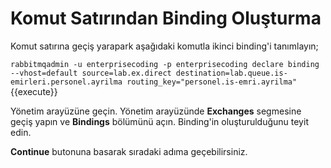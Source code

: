 # Komut Satırından Binding Oluşturma

Komut satırına geçiş yarapark aşağıdaki komutla ikinci binding'i tanımlayın;

`rabbitmqadmin -u enterprisecoding -p enterprisecoding declare binding --vhost=default source=lab.ex.direct destination=lab.queue.is-emirleri.personel.ayrilma routing_key="personel.is-emri.ayrilma"`{{execute}}

Yönetim arayüzüne geçin. Yönetim arayüzünde **Exchanges** segmesine geçiş yapın ve **Bindings** bölümünü açın. Binding'in oluşturulduğunu teyit edin.

**Continue** butonuna basarak sıradaki adıma geçebilirsiniz.